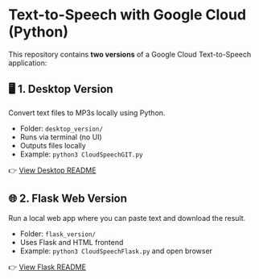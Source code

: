 # Text-to-Speech with Google Cloud (Python)

This repository contains **two versions** of a Google Cloud Text-to-Speech application:

## 🖥️ 1. Desktop Version

Convert text files to MP3s locally using Python.

- Folder: `desktop_version/`
- Runs via terminal (no UI)
- Outputs files locally
- Example: `python3 CloudSpeechGIT.py`

👉 [View Desktop README](desktop_version/README.md)

## 🌐 2. Flask Web Version

Run a local web app where you can paste text and download the result.

- Folder: `flask_version/`
- Uses Flask and HTML frontend
- Example: `python3 CloudSpeechFlask.py` and open browser

👉 [View Flask README](flask_version/README.md)